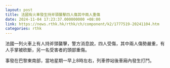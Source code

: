 ```yaml
---
layout: post
title: 法國有火車發生持斧頭襲擊四人傷其中兩人重傷
date: 2024-11-04 17:23:37.000000000 +08:00
link: https://news.rthk.hk/rthk/ch/component/k2/1777519-20241104.htm
categories: rthk
---
```


法國一列火車上有人持斧頭襲擊，警方消息說，四人受傷，其中兩人傷勢嚴重，有人手掌被砍斷，另一名受害者的頭部重傷。

事發在巴黎東南部，當地星期一早上8時左右，列車停站後車廂內發生打鬥。
